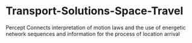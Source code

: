 # Transport-Solutions-Space-Travel
Percept Connects interpretation of motion laws and the use of energetic network sequences and information for the process of location arrival  
